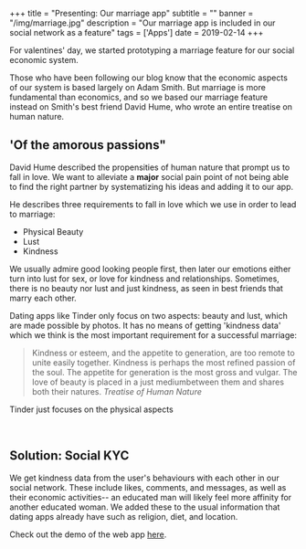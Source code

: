 +++
title = "Presenting: Our marriage app"
subtitle = ""
banner = "/img/marriage.jpg"
description = "Our marriage app is included in our social network as a feature"
tags = ['Apps']
date = 2019-02-14
+++

For valentines' day, we started prototyping a marriage feature for our social economic system. 

Those who have been following our blog know that the economic aspects of our system is based largely on Adam Smith. But marriage is more fundamental than economics, and so we based our marriage feature instead on Smith's best friend David Hume, who wrote an entire treatise on human nature.

## 'Of the amorous passions"

David Hume described the propensities of human nature that prompt us to fall in love. We want to alleviate a **major** social pain point of not being able to find the right partner by systematizing his ideas and adding it to our app. 

He describes three requirements to fall in love which we use in order to lead to marriage:

- Physical Beauty
- Lust
- Kindness

We usually admire good looking people first, then later our emotions either turn into lust for sex, or love for kindness and relationships. Sometimes, there is no beauty nor lust and just kindness, as seen in best friends that marry each other. 

Dating apps like Tinder only focus on two aspects: beauty and lust, which are made possible by photos. It has no means of getting 'kindness data' which we think is the most important requirement for a successful marriage:

<!-- <div class="squote hume"> -->

> Kindness or esteem, and the appetite to generation, are too remote to unite easily together. Kindness is perhaps the most refined passion of the soul. The appetite for generation is the most gross and vulgar. The love of beauty is placed in a just mediumbetween them and shares both their natures. *Treatise of Human Nature*

Tinder just focuses on the physical aspects

<br>

## Solution: Social KYC

We get kindness data from the user's behaviours with each other in our social network. These include likes, comments, and messages, as well as their economic activities-- an educated man will likely feel more affinity for another educated woman. We added these to the usual information that dating apps already have such as religion, diet, and location.

Check out the demo of the web app [here](https://world.pantrypoints.com).


<!-- We will test this system in India where there are a lot of men looking for wives. You can click here to register or click here to read up on Hume's treatise. -->
